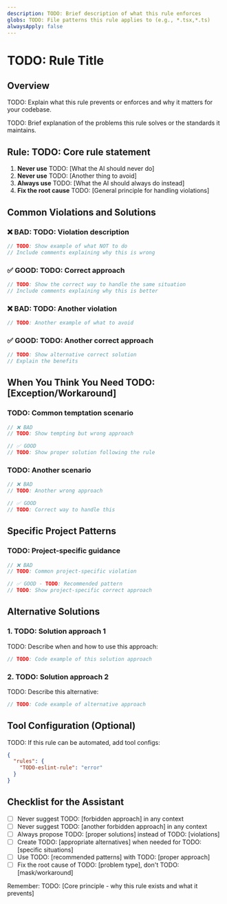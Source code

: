 ```yaml
---
description: TODO: Brief description of what this rule enforces
globs: TODO: File patterns this rule applies to (e.g., *.tsx,*.ts)
alwaysApply: false
---
```

# TODO: Rule Title

## Overview
TODO: Explain what this rule prevents or enforces and why it matters for your codebase.

TODO: Brief explanation of the problems this rule solves or the standards it maintains.

## Rule: TODO: Core rule statement
1. **Never use** TODO: [What the AI should never do]
2. **Never use** TODO: [Another thing to avoid]
3. **Always use** TODO: [What the AI should always do instead]
4. **Fix the root cause** TODO: [General principle for handling violations]

## Common Violations and Solutions

### ❌ BAD: TODO: Violation description
```typescript
// TODO: Show example of what NOT to do
// Include comments explaining why this is wrong
```

### ✅ GOOD: TODO: Correct approach
```typescript
// TODO: Show the correct way to handle the same situation
// Include comments explaining why this is better
```

### ❌ BAD: TODO: Another violation
```typescript
// TODO: Another example of what to avoid
```

### ✅ GOOD: TODO: Another correct approach
```typescript
// TODO: Show alternative correct solution
// Explain the benefits
```

## When You Think You Need TODO: [Exception/Workaround]

### TODO: Common temptation scenario
```typescript
// ❌ BAD
// TODO: Show tempting but wrong approach

// ✅ GOOD
// TODO: Show proper solution following the rule
```

### TODO: Another scenario
```typescript
// ❌ BAD
// TODO: Another wrong approach

// ✅ GOOD  
// TODO: Correct way to handle this
```

## Specific Project Patterns

### TODO: Project-specific guidance
```typescript
// ❌ BAD
// TODO: Common project-specific violation

// ✅ GOOD - TODO: Recommended pattern
// TODO: Show project-specific correct approach
```

## Alternative Solutions

### 1. TODO: Solution approach 1
TODO: Describe when and how to use this approach:

```typescript
// TODO: Code example of this solution approach
```

### 2. TODO: Solution approach 2
TODO: Describe this alternative:

```typescript
// TODO: Code example of alternative approach
```

## Tool Configuration (Optional)
TODO: If this rule can be automated, add tool configs:

```json
{
  "rules": {
    "TODO-eslint-rule": "error"
  }
}
```
## Checklist for the Assistant
- [ ] Never suggest TODO: [forbidden approach] in any context
- [ ] Never suggest TODO: [another forbidden approach] in any context
- [ ] Always propose TODO: [proper solutions] instead of TODO: [violations]
- [ ] Create TODO: [appropriate alternatives] when needed for TODO: [specific situations]
- [ ] Use TODO: [recommended patterns] with TODO: [proper approach]
- [ ] Fix the root cause of TODO: [problem type], don't TODO: [mask/workaround]

Remember: TODO: [Core principle - why this rule exists and what it prevents]